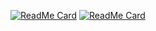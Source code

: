 [![ReadMe Card](https://github-readme-stats.vercel.app/api/pin/?username=berkanaslan&repo=flutter_live_chat_app)](https://github.com/berkanaslan/flutter_live_chat_app)
[![ReadMe Card](https://github-readme-stats.vercel.app/api/pin/?username=berkanaslan&repo=cutie_dashboard)](hhttps://github.com/berkanaslan/cutie_dashboard)

